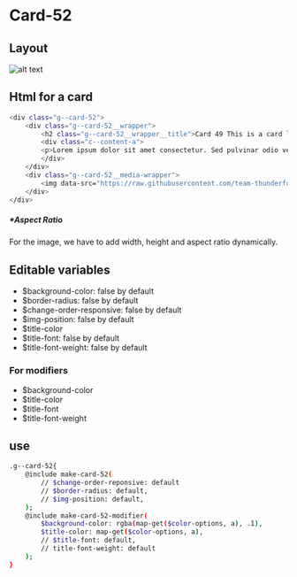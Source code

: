 # Card-52

## Layout

![alt text][card-52]

[card-52]: /src/img/global-components/card/card-52.png

## Html for a card

```sh
<div class="g--card-52">
    <div class="g--card-52__wrapper">
        <h2 class="g--card-52__wrapper__title">Card 49 This is a card lorem ispum dolor sit</h2>
        <div class="c--content-a">
        <p>Lorem ipsum dolor sit amet consectetur. Sed pulvinar odio velit fermentum etiam consectetur pretium fringilla metus.</p>
        </div>
    </div>
    <div class="g--card-52__media-wrapper">
        <img data-src="https://raw.githubusercontent.com/team-thunderfoot/ui/main/src/img/global-components/img-placeholder.jpg" src="/src/img/global-components/placeholder.jpg" alt="img alt" class="g--card-52__media-wrapper__media g--lazy-01 f--ar" width="1000" height="1000" style="aspect-ratio: 1000 / 1000">
    </div>
</div>
```

##### \*Aspect Ratio

For the image, we have to add width, height and aspect ratio dynamically.

## Editable variables

- $background-color: false by default
- $border-radius: false by default
- $change-order-responsive: false by default
- $img-position: false by default
- $title-color
- $title-font: false by default
- $title-font-weight: false by default

### For modifiers

- $background-color
- $title-color
- $title-font
- $title-font-weight

## use

```sh
.g--card-52{
    @include make-card-52(
        // $change-order-reponsive: default
        // $border-radius: default,
        // $img-position: default,
    );
    @include make-card-52-modifier(
        $background-color: rgba(map-get($color-options, a), .1),
        $title-color: map-get($color-options, a),
        // $title-font: default,
        // title-font-weight: default
    );
}
```
